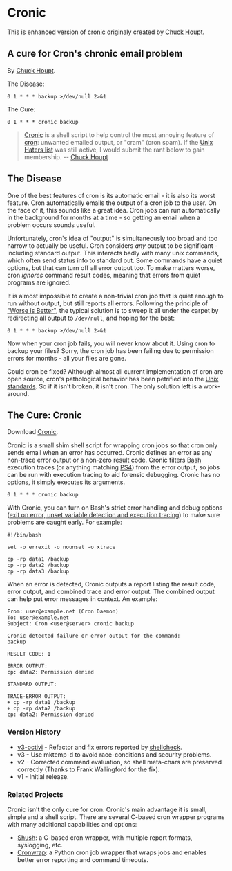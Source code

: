 # Cronic

This is enhanced version of [cronic](https://habilis.net/cronic/) originaly created by
[Chuck Houpt](http://habilis.net/chuck/).

## A cure for Cron's chronic email problem

By [Chuck Houpt](https://habilis.net/chuck/).

The Disease:

    0 1 * * * backup >/dev/null 2>&1

The Cure:

    0 1 * * * cronic backup

> [Cronic](https://habilis.net/cronic/) is a shell script to help control
> the most annoying feature of [cron](https://en.wikipedia.org/wiki/Cron):
> unwanted emailed output, or "cram" (cron spam). If the [Unix Haters
> list](http://web.archive.org/web/20160930164205/http://www.mindspring.com/~blackhart/)
> was still active, I would submit the rant below to gain membership.
> -- [Chuck Houpt](http://habilis.net/chuck/)

## The Disease

One of the best features of cron is its automatic email - it is also its worst
feature. Cron automatically emails the output of a cron job to the user. On the
face of it, this sounds like a great idea. Cron jobs can run automatically in
the background for months at a time - so getting an email when a problem occurs
sounds useful.

Unfortunately, cron's idea of "output" is simultaneously too broad and too
narrow to actually be useful. Cron considers *any* output to be significant -
including standard output. This interacts badly with many unix commands, which
often send status info to standard out. Some commands have a quiet options, but
that can turn off all error output too. To make matters worse, cron *ignores*
command result codes, meaning that errors from quiet programs are ignored.

It is almost impossible to create a non-trivial cron job that is quiet enough
to run without output, but still reports all errors. Following the principle of
["Worse is Better"](http://www.jwz.org/doc/worse-is-better.html), the typical
solution is to sweep it all under the carpet by redirecting all output to
`/dev/null`, and hoping for the best:

    0 1 * * * backup >/dev/null 2>&1

Now when your cron job fails, you will never know about it. Using cron to
backup your files? Sorry, the cron job has been failing due to permission
errors for months - all your files are gone.

Could cron be fixed? Although almost all current implementation of cron are
open source, cron's pathological behavior has been petrified into the [Unix
standards](http://www.opengroup.org/onlinepubs/009695399/utilities/crontab.html).
So if it isn't broken, it isn't cron. The only solution left is a work-around.

## The Cure: Cronic

Download [Cronic](https://github.com/octivi/cronic/releases).

Cronic is a small shim shell script for wrapping cron jobs so that cron only
sends email when an error has occurred. Cronic defines an error as any
non-trace error output or a non-zero result code. Cronic filters
[Bash](http://www.gnu.org/software/bash/bash.html) execution traces (or
anything matching
[PS4](http://www.gnu.org/software/bash/manual/bashref.html#index-PS4-228)) from
the error output, so jobs can be run with execution tracing to aid forensic
debugging.  Cronic has no options, it simply executes its arguments.

    0 1 * * * cronic backup

With Cronic, you can turn on Bash's strict error handling and debug options
([exit on error, unset variable detection and execution
tracing](http://www.gnu.org/software/bash/manual/bashref.html#The-Set-Builtin))
to make sure problems are caught early. For example:

    #!/bin/bash

    set -o errexit -o nounset -o xtrace

    cp -rp data1 /backup
    cp -rp data2 /backup
    cp -rp data3 /backup

When an error is detected, Cronic outputs a report listing the result code,
error output, and combined trace and error output. The combined output can help
put error messages in context.  An example:

    From: user@example.net (Cron Daemon)
    To: user@example.net
    Subject: Cron <user@server> cronic backup

    Cronic detected failure or error output for the command:
    backup

    RESULT CODE: 1

    ERROR OUTPUT:
    cp: data2: Permission denied

    STANDARD OUTPUT:

    TRACE-ERROR OUTPUT:
    + cp -rp data1 /backup
    + cp -rp data2 /backup
    cp: data2: Permission denied

### Version History

- [v3-octivi](https://github.com/octivi/cronic/releases) - Refactor and fix
    errors reported by [shellcheck](https://www.shellcheck.net/).
- v3 - Use mktemp-d to avoid race-conditions and security problems.
- v2 - Corrected command evaluation, so shell meta-chars are preserved
    correctly (Thanks to Frank Wallingford for the fix).
- v1 - Initial release.

### Related Projects

Cronic isn't the only cure for cron. Cronic's main advantage it is small,
simple and a shell script. There are several C-based cron wrapper programs with
many additional capabilities and options:

- [Shush](http://web.taranis.org/shush/): a C-based cron wrapper, with multiple
    report formats, syslogging, etc.
- [Cronwrap](https://pypi.org/project/cronwrap/): a Python cron job wrapper that
    wraps jobs and enables better error reporting and command timeouts.
